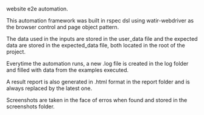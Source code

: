 website e2e automation.

This automation framework was built in rspec dsl using watir-webdriver as the browser control and page object pattern.

The data used in the inputs are stored in the user_data file and the expected data are stored in the expected_data file, both located in the root of the project.

Everytime the automation runs, a new .log file is created in the log folder and filled with data from the examples executed.

A result report is also generated in .html format in the report folder and is always replaced by the latest one.

Screenshots are taken in the face of erros when found and stored in the screenshots folder.
